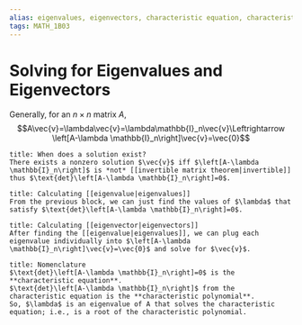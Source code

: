 ```yaml
---
alias: eigenvalues, eigenvectors, characteristic equation, characteristic polynomial
tags: MATH_1B03
---
```

# Solving for Eigenvalues and Eigenvectors
Generally, for an $n\times n$ matrix $A$, 
$$A\vec{v}=\lambda\vec{v}=\lambda\mathbb{I}_n\vec{v}\Leftrightarrow \left[A-\lambda \mathbb{I}_n\right]\vec{v}=\vec{0}$$

```ad-question
title: When does a solution exist?
There exists a nonzero solution $\vec{v}$ iff $\left[A-\lambda \mathbb{I}_n\right]$ is *not* [[invertible matrix theorem|invertible]] thus $\text{det}\left[A-\lambda \mathbb{I}_n\right]=0$. 
```

```ad-tip
title: Calculating [[eigenvalue|eigenvalues]]
From the previous block, we can just find the values of $\lambda$ that satisfy $\text{det}\left[A-\lambda \mathbb{I}_n\right]=0$.
```

```ad-tip
title: Calculating [[eigenvector|eigenvectors]]
After finding the [[eigenvalue|eigenvalues]], we can plug each eigenvalue individually into $\left[A-\lambda \mathbb{I}_n\right]\vec{v}=\vec{0}$ and solve for $\vec{v}$.  
```

```ad-note
title: Nomenclature
$\text{det}\left[A-\lambda \mathbb{I}_n\right]=0$ is the **characteristic equation**.
$\text{det}\left[A-\lambda \mathbb{I}_n\right]$ from the characteristic equation is the **characteristic polynomial**.
So, $\lambda$ is an eigenvalue of A that solves the characteristic equation; i.e., is a root of the characteristic polynomial. 
```
